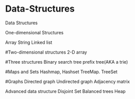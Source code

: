 # Data-Structures
Data Structures

<p>One-dimensional Structures

  Array
  String
  Linked list</p>


#Two-dimensional structures
2-D array

#Three structures
Binary search tree
prefix tree(AKA a trie)


#Maps and Sets
Hashmap, Hashset
TreeMap. TreeSet

#Graphs
Directed graph
Undirected graph
Adjacency matrix


Advanced data structure
Disjoint Set
Balanced trees
Heap
